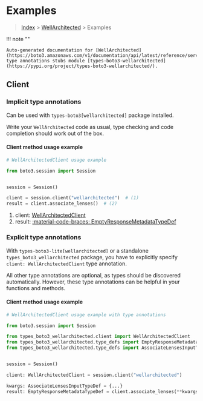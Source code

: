 # Examples

> [Index](../README.md) > [WellArchitected](./README.md) > Examples

!!! note ""

    Auto-generated documentation for [WellArchitected](https://boto3.amazonaws.com/v1/documentation/api/latest/reference/services/wellarchitected.html#wellarchitected)
    type annotations stubs module [types-boto3-wellarchitected](https://pypi.org/project/types-boto3-wellarchitected/).

## Client

### Implicit type annotations

Can be used with `types-boto3[wellarchitected]` package installed.

Write your `WellArchitected` code as usual,
type checking and code completion should work out of the box.


#### Client method usage example

```python
# WellArchitectedClient usage example

from boto3.session import Session


session = Session()

client = session.client("wellarchitected")  # (1)
result = client.associate_lenses()  # (2)
```

1. client: [WellArchitectedClient](./client.md)
2. result: [:material-code-braces: EmptyResponseMetadataTypeDef](./type_defs.md#emptyresponsemetadatatypedef)






### Explicit type annotations

With `types-boto3-lite[wellarchitected]`
or a standalone `types_boto3_wellarchitected` package, you have to explicitly specify `client: WellArchitectedClient` type annotation.

All other type annotations are optional, as types should be discovered automatically.
However, these type annotations can be helpful in your functions and methods.


#### Client method usage example

```python
# WellArchitectedClient usage example with type annotations

from boto3.session import Session

from types_boto3_wellarchitected.client import WellArchitectedClient
from types_boto3_wellarchitected.type_defs import EmptyResponseMetadataTypeDef
from types_boto3_wellarchitected.type_defs import AssociateLensesInputTypeDef


session = Session()

client: WellArchitectedClient = session.client("wellarchitected")

kwargs: AssociateLensesInputTypeDef = {...}
result: EmptyResponseMetadataTypeDef = client.associate_lenses(**kwargs)
```






